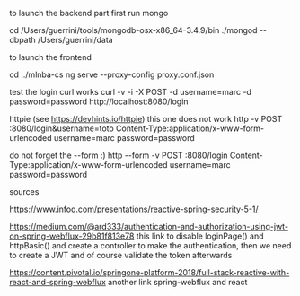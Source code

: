 to launch the backend part first run mongo

cd /Users/guerrini/tools/mongodb-osx-x86_64-3.4.9/bin
./mongod --dbpath /Users/guerrini/data


to launch the frontend

cd ../mlnba-cs
ng serve --proxy-config proxy.conf.json


test the login
curl works
curl -v -i -X POST -d username=marc -d password=password http://localhost:8080/login

httpie (see https://devhints.io/httpie)
this one does not work
http -v POST :8080/login&username=toto Content-Type:application/x-www-form-urlencoded username=marc password=password

do not forget the --form :)
http --form -v POST :8080/login Content-Type:application/x-www-form-urlencoded username=marc password=password

sources

https://www.infoq.com/presentations/reactive-spring-security-5-1/

https://medium.com/@ard333/authentication-and-authorization-using-jwt-on-spring-webflux-29b81f813e78
this link to disable loginPage() and httpBasic() and create a controller to make the 
authentication, then we need to create a JWT and of course validate the token afterwards

https://content.pivotal.io/springone-platform-2018/full-stack-reactive-with-react-and-spring-webflux
another link spring-webflux and react